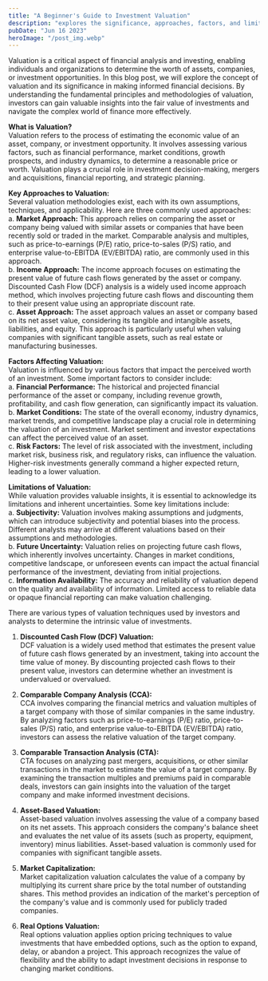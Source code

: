 ```yaml
---
title: "A Beginner's Guide to Investment Valuation"
description: "explores the significance, approaches, factors, and limitations of valuing investments..."
pubDate: "Jun 16 2023"
heroImage: "/post_img.webp"
---
```

Valuation is a critical aspect of financial analysis and investing, enabling individuals and organizations to determine the worth of assets, companies, or investment opportunities. In this blog post, we will explore the concept of valuation and its significance in making informed financial decisions. By understanding the fundamental principles and methodologies of valuation, investors can gain valuable insights into the fair value of investments and navigate the complex world of finance more effectively.

**What is Valuation?**  
Valuation refers to the process of estimating the economic value of an asset, company, or investment opportunity. It involves assessing various factors, such as financial performance, market conditions, growth prospects, and industry dynamics, to determine a reasonable price or worth. Valuation plays a crucial role in investment decision-making, mergers and acquisitions, financial reporting, and strategic planning.

**Key Approaches to Valuation:**  
Several valuation methodologies exist, each with its own assumptions, techniques, and applicability. Here are three commonly used approaches:  
a. **Market Approach:** This approach relies on comparing the asset or company being valued with similar assets or companies that have been recently sold or traded in the market. Comparable analysis and multiples, such as price-to-earnings (P/E) ratio, price-to-sales (P/S) ratio, and enterprise value-to-EBITDA (EV/EBITDA) ratio, are commonly used in this approach.  
b. **Income Approach:** The income approach focuses on estimating the present value of future cash flows generated by the asset or company. Discounted Cash Flow (DCF) analysis is a widely used income approach method, which involves projecting future cash flows and discounting them to their present value using an appropriate discount rate.  
c. **Asset Approach:** The asset approach values an asset or company based on its net asset value, considering its tangible and intangible assets, liabilities, and equity. This approach is particularly useful when valuing companies with significant tangible assets, such as real estate or manufacturing businesses.  

**Factors Affecting Valuation:**  
Valuation is influenced by various factors that impact the perceived worth of an investment. Some important factors to consider include:  
a. **Financial Performance:** The historical and projected financial performance of the asset or company, including revenue growth, profitability, and cash flow generation, can significantly impact its valuation.  
b. **Market Conditions:** The state of the overall economy, industry dynamics, market trends, and competitive landscape play a crucial role in determining the valuation of an investment. Market sentiment and investor expectations can affect the perceived value of an asset.  
c. **Risk Factors:** The level of risk associated with the investment, including market risk, business risk, and regulatory risks, can influence the valuation. Higher-risk investments generally command a higher expected return, leading to a lower valuation.  

**Limitations of Valuation:**  
While valuation provides valuable insights, it is essential to acknowledge its limitations and inherent uncertainties. Some key limitations include:  
a. **Subjectivity:** Valuation involves making assumptions and judgments, which can introduce subjectivity and potential biases into the process. Different analysts may arrive at different valuations based on their assumptions and methodologies.  
b. **Future Uncertainty:** Valuation relies on projecting future cash flows, which inherently involves uncertainty. Changes in market conditions, competitive landscape, or unforeseen events can impact the actual financial performance of the investment, deviating from initial projections.  
c. **Information Availability:** The accuracy and reliability of valuation depend on the quality and availability of information. Limited access to reliable data or opaque financial reporting can make valuation challenging.  

There are various types of valuation techniques used by investors and analysts to determine the intrinsic value of investments.

1. **Discounted Cash Flow (DCF) Valuation:**  
DCF valuation is a widely used method that estimates the present value of future cash flows generated by an investment, taking into account the time value of money. By discounting projected cash flows to their present value, investors can determine whether an investment is undervalued or overvalued.

2. **Comparable Company Analysis (CCA):**  
CCA involves comparing the financial metrics and valuation multiples of a target company with those of similar companies in the same industry. By analyzing factors such as price-to-earnings (P/E) ratio, price-to-sales (P/S) ratio, and enterprise value-to-EBITDA (EV/EBITDA) ratio, investors can assess the relative valuation of the target company.

3. **Comparable Transaction Analysis (CTA):**  
CTA focuses on analyzing past mergers, acquisitions, or other similar transactions in the market to estimate the value of a target company. By examining the transaction multiples and premiums paid in comparable deals, investors can gain insights into the valuation of the target company and make informed investment decisions.

4. **Asset-Based Valuation:**  
Asset-based valuation involves assessing the value of a company based on its net assets. This approach considers the company's balance sheet and evaluates the net value of its assets (such as property, equipment, inventory) minus liabilities. Asset-based valuation is commonly used for companies with significant tangible assets.

5. **Market Capitalization:**  
Market capitalization valuation calculates the value of a company by multiplying its current share price by the total number of outstanding shares. This method provides an indication of the market's perception of the company's value and is commonly used for publicly traded companies.

6. **Real Options Valuation:**  
Real options valuation applies option pricing techniques to value investments that have embedded options, such as the option to expand, delay, or abandon a project. This approach recognizes the value of flexibility and the ability to adapt investment decisions in response to changing market conditions.